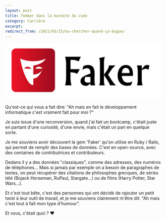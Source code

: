 ```yaml
---
layout: post
title: Tomber dans la marmite du code
category: Carrière
excerpt:
redirect_from: /2021/03/15/ou-chercher-quand-ça-bugue/
---
```


![Logo de la série X-Files](/images/blog/2021-04/faker.jpeg)

Qu'est-ce qui vous a fait dire: "Ah mais en fait le développement informatique c'est vraiment fait pour moi ?"

Je suis issue d'une reconversion, quand j'ai fait un bootcamp, c'était juste en partant d'une curiosité, d'une envie, mais c'était un pari en quelque sorte.

Je me souviens avoir découvert la gem 'Faker' qu'on utilise en Ruby / Rails, qui permet de remplir des bases de données. C'est en open-source, avec des centaines de contributrices et contributeurs.

Dedans il y a des données "classiques", comme des adresses, des numéros de téléphones... Mais si jamais par exemple on a besoin de paragraphes de textes, on peut récupérer des citations de philosophes grecques, de séries télé (Bojack Horseman, RuPaul, Stargate...) ou de films (Harry Potter, Star Wars...).

Et c'est tout bête, c'est des personnes qui ont décidé de rajouter un petit twist à leur outil de travail, et je me souviens clairement m'être dit: "Ah mais c'est tout à fait mon type d'humour".

Et vous, c'était quoi ? ❤️